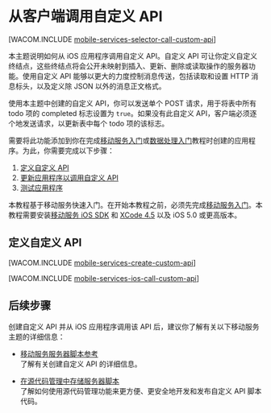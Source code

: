 <properties pageTitle="从 iOS 应用程序调用自定义 API | 移动服务" metaKeywords="" description="了解如何定义自定义 API，然后从使用 Azure 移动服务的 iOS 应用程序调用它。" metaCanonical="" services="mobile-services" documentationCenter="Mobile" title="从客户端调用自定义 API" authors="krisragh"  solutions="" writer="krisragh" manager="" editor=""  />
<tags ms.service="mobile-services"
    ms.date="03/03/2015"
    wacn.date=""
    />

# 从客户端调用自定义 API

[WACOM.INCLUDE [mobile-services-selector-call-custom-api](../includes/mobile-services-selector-call-custom-api.md)]

本主题说明如何从 iOS 应用程序调用自定义 API。自定义 API 可让你定义自定义终结点，这些终结点将会公开未映射到插入、更新、删除或读取操作的服务器功能。使用自定义 API 能够以更大的力度控制消息传送，包括读取和设置 HTTP 消息标头，以及定义除 JSON 以外的消息正文格式。

使用本主题中创建的自定义 API，你可以发送单个 POST 请求，用于将表中所有 todo 项的 completed 标志设置为 `true`。如果没有此自定义 API，客户端必须逐个地发送请求，以更新表中每个 todo 项的该标志。

需要将此功能添加到你在完成[移动服务入门]或[数据处理入门]教程时创建的应用程序。为此，你需要完成以下步骤：

1. [定义自定义 API]
2. [更新应用程序以调用自定义 API]
3. [测试应用程序]

本教程基于移动服务快速入门。在开始本教程之前，必须先完成[移动服务入门]。本教程需要安装[移动服务 iOS SDK](https://go.microsoft.com/fwLink/p/?LinkID=266533) 和 [XCode 4.5](https://go.microsoft.com/fwLink/p/?LinkID=266532) 以及 iOS 5.0 或更高版本。

## <a name="define-custom-api"></a>定义自定义 API

[WACOM.INCLUDE [mobile-services-create-custom-api](../includes/mobile-services-create-custom-api.md)]

[WACOM.INCLUDE [mobile-services-ios-call-custom-api](../includes/mobile-services-ios-call-custom-api.md)]

## 后续步骤

创建自定义 API 并从 iOS 应用程序调用该 API 后，建议你了解有关以下移动服务主题的详细信息：

* [移动服务服务器脚本参考]
  <br/>了解有关创建自定义 API 的详细信息。

* [在源代码管理中存储服务器脚本]
  <br/> 了解如何使用源代码管理功能来更方便、更安全地开发和发布自定义 API 脚本代码。

<!-- Anchors. -->
[定义自定义 API]: #define-custom-api
[更新应用程序以调用自定义 API]: #update-app
[测试应用程序]: #test-app
[后续步骤]: #next-steps

<!-- URLs. -->
[Windows 推送通知和 Live Connect]: http://go.microsoft.com/fwlink/?LinkID=257677
[移动服务服务器脚本参考]: /zh-cn/documentation/articles/mobile-services-how-to-use-server-scripts/
["我的应用程序"仪表板]: http://go.microsoft.com/fwlink/?LinkId=262039
[移动服务入门]: /zh-cn/documentation/articles/mobile-services-ios-get-started/
[数据处理入门]: /zh-cn/documentation/articles/mobile-services-ios-get-started-data/
[身份验证入门]: /zh-cn/documentation/articles/mobile-services-ios-get-started-users/
[推送通知入门]: /zh-cn/documentation/articles/mobile-services-ios-get-started-push/
[在源代码管理中存储服务器脚本]: /zh-cn/documentation/articles/mobile-services-store-scripts-source-control
